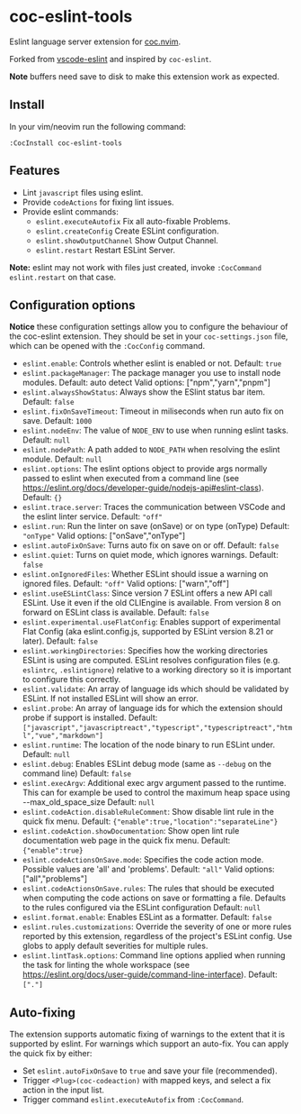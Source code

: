 # coc-eslint-tools

Eslint language server extension for [coc.nvim](https://github.com/neoclide/coc.nvim).

Forked from [vscode-eslint](https://github.com/Microsoft/vscode-eslint) and inspired by `coc-eslint`.

**Note** buffers need save to disk to make this extension work as expected.

## Install

In your vim/neovim run the following command:

```viml
:CocInstall coc-eslint-tools
```

## Features

- Lint `javascript` files using eslint.
- Provide `codeActions` for fixing lint issues.
- Provide eslint commands:
  - `eslint.executeAutofix` Fix all auto-fixable Problems.
  - `eslint.createConfig` Create ESLint configuration.
  - `eslint.showOutputChannel` Show Output Channel.
  - `eslint.restart` Restart ESLint Server.

**Note:** eslint may not work with files just created, invoke `:CocCommand eslint.restart` on that case.

## Configuration options

**Notice** these configuration settings allow you to configure the behaviour of the coc-eslint extension. They should be set in your `coc-settings.json` file, which can be opened with the `:CocConfig` command.

- `eslint.enable`: Controls whether eslint is enabled or not. Default: `true`
- `eslint.packageManager`: The package manager you use to install node modules. Default: auto detect
  Valid options: ["npm","yarn","pnpm"]
- `eslint.alwaysShowStatus`: Always show the ESlint status bar item. Default: `false`
- `eslint.fixOnSaveTimeout`: Timeout in miliseconds when run auto fix on save. Default: `1000`
- `eslint.nodeEnv`: The value of `NODE_ENV` to use when running eslint tasks. Default: `null`
- `eslint.nodePath`: A path added to `NODE_PATH` when resolving the eslint module. Default: `null`
- `eslint.options`: The eslint options object to provide args normally passed to eslint when executed from a command line (see https://eslint.org/docs/developer-guide/nodejs-api#eslint-class). Default: `{}`
- `eslint.trace.server`: Traces the communication between VSCode and the eslint linter service. Default: `"off"`
- `eslint.run`: Run the linter on save (onSave) or on type (onType) Default: `"onType"`
  Valid options: ["onSave","onType"]
- `eslint.autoFixOnSave`: Turns auto fix on save on or off. Default: `false`
- `eslint.quiet`: Turns on quiet mode, which ignores warnings. Default: `false`
- `eslint.onIgnoredFiles`: Whether ESLint should issue a warning on ignored files. Default: `"off"`
  Valid options: ["warn","off"]
- `eslint.useESLintClass`: Since version 7 ESLint offers a new API call ESLint. Use it even if the old CLIEngine is available. From version 8 on forward on ESLint class is available. Default: `false`
- `eslint.experimental.useFlatConfig`: Enables support of experimental Flat Config (aka eslint.config.js, supported by ESLint version 8.21 or later). Default: `false`
- `eslint.workingDirectories`: Specifies how the working directories ESLint is using are computed. ESLint resolves configuration files (e.g. `eslintrc`, `.eslintignore`) relative to a working directory so it is important to configure this correctly.
- `eslint.validate`: An array of language ids which should be validated by ESLint. If not installed ESLint will show an error.
- `eslint.probe`: An array of language ids for which the extension should probe if support is installed. Default: `["javascript","javascriptreact","typescript","typescriptreact","html","vue","markdown"]`
- `eslint.runtime`: The location of the node binary to run ESLint under. Default: `null`
- `eslint.debug`: Enables ESLint debug mode (same as `--debug` on the command line) Default: `false`
- `eslint.execArgv`: Additional exec argv argument passed to the runtime. This can for example be used to control the maximum heap space using --max_old_space_size Default: `null`
- `eslint.codeAction.disableRuleComment`: Show disable lint rule in the quick fix menu. Default: `{"enable":true,"location":"separateLine"}`
- `eslint.codeAction.showDocumentation`: Show open lint rule documentation web page in the quick fix menu. Default: `{"enable":true}`
- `eslint.codeActionsOnSave.mode`: Specifies the code action mode. Possible values are 'all' and 'problems'. Default: `"all"`
  Valid options: ["all","problems"]
- `eslint.codeActionsOnSave.rules`: The rules that should be executed when computing the code actions on save or formatting a file. Defaults to the rules configured via the ESLint configuration Default: `null`
- `eslint.format.enable`: Enables ESLint as a formatter. Default: `false`
- `eslint.rules.customizations`: Override the severity of one or more rules reported by this extension, regardless of the project's ESLint config. Use globs to apply default severities for multiple rules.
- `eslint.lintTask.options`: Command line options applied when running the task for linting the whole workspace (see https://eslint.org/docs/user-guide/command-line-interface). Default: `["."]`

## Auto-fixing

The extension supports automatic fixing of warnings to the extent that it is supported by eslint.
For warnings which support an auto-fix. You can apply the quick fix by either:

- Set `eslint.autoFixOnSave` to `true` and save your file (recommended).
- Trigger `<Plug>(coc-codeaction)` with mapped keys, and select a fix action in the input list.
- Trigger command `eslint.executeAutofix` from `:CocCommand`.
